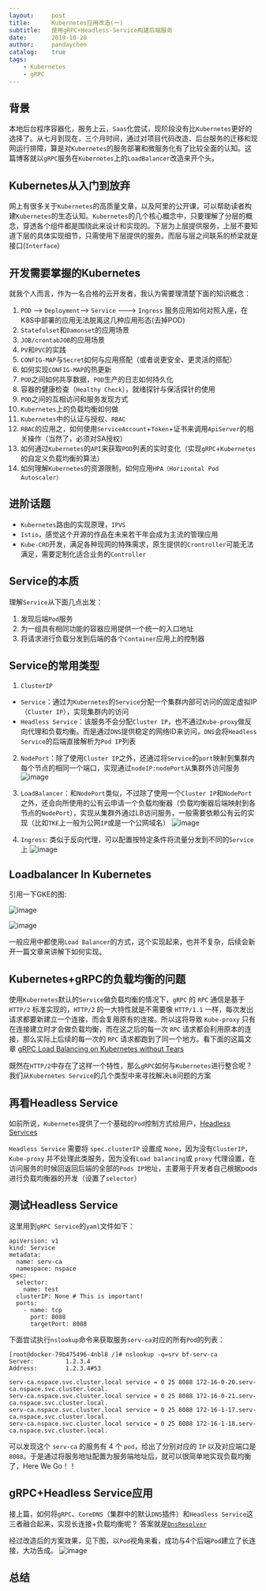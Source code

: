 ```yaml
---
layout:     post
title:      Kubernetes应用改造(一)
subtitle:   使用gRPC+Headless-Service构建后端服务
date:       2019-10-20
author:     pandaychen
catalog:    true
tags:
    - Kubernetes
    - gRPC
---
```


## 背景

本地后台程序容器化，服务上云，`Saas`化尝试，现阶段没有比`Kubernetes`更好的选择了。从七月到现在，三个月时间，通过对项目代码改造、后台服务的迁移和现网运行排障，算是对`Kubernetes`的服务部署和微服务化有了比较全面的认知。这篇博客就以`gRPC`服务在`Kubernetes`上的`LoadBalancer`改造来开个头。


## Kubernetes从入门到放弃

网上有很多关于`Kubernetes`的高质量文章，以及阿里的公开课，可以帮助读者构建`Kubernetes`的生态认知。`Kubernetes`的几个核心概念中，只要理解了分层的概念，穿透各个组件都是围绕此来设计和实现的。下层为上层提供服务，上层不要知道下层的具体实现细节，只需使用下层提供的服务。而层与层之间联系的桥梁就是接口(`Interface`)

##	开发需要掌握的Kubernetes
就我个人而言，作为一名合格的云开发者，我认为需要理清楚下面的知识概念：

1.	`POD`	--> `Deployment`--> `Service` ---> `Ingress` 服务应用如何对照入座，在K8S中部署的应用无法脱离这几种应用形态(去掉POD)
2.	`Statefulset`和`Damonset`的应用场景
3.	`JOB/crontabJOB`的应用场景
4.	`PV`和`PVC`的实践
5.	`CONFIG-MAP`与`Secret`如何与应用搭配（或者说更安全、更灵活的搭配）
6.	如何实现`CONFIG-MAP`的热更新
7.	`POD`之间如何共享数据，`POD`生产的日志如何持久化
8.	容器的健康检查（`Healthy Check`），就绪探针与保活探针的使用
9.	`POD`之间的互相访问和服务发现方式
10.	`Kubernetes`上的负载均衡如何做
11. `Kubernetes`中的认证与授权、`RBAC`
12. `RBAC`的应用之，如何使用`ServiceAccount`+`Token`+证书来调用`ApiServer`的相关操作（当然了，必须对SA授权）
13.	如何通过`Kubernetes`的`API`来获取`POD`列表的实时变化（实现`gRPC`+`Kubernetes`的自定义负载均衡的算法）
14. 如何理解`Kubernetes`的资源限制，如何应用`HPA（Horizontal Pod Autoscaler）`

##  进阶话题
- `Kubernetes`路由的实现原理，`IPVS`
- `Istio`，感觉这个开源的作品在未来若干年会成为主流的管理应用
- `Kube-CRD`开发，满足各种现网的特殊需求，原生提供的`Crontroller`可能无法满足，需要定制化适合业务的`Controller`


## Service的本质
理解`Service`从下面几点出发：
1.  发现后端`Pod`服务
2.  为一组具有相同功能的容器应用提供一个统一的入口地址
3.  将请求进行负载分发到后端的各个`Container`应用上的控制器

## Service的常用类型
1.  `ClusterIP`
- `Service`：通过为`Kubernetes`的`Service`分配一个集群内部可访问的固定虚拟IP（`Cluster IP`），实现集群内的访问
- `Headless Service`：该服务不会分配`Cluster IP`，也不通过`Kube-proxy`做反向代理和负载均衡。而是通过`DNS`提供稳定的网络ID来访问，`DNS`会将`Headless Service`的后端直接解析为`Pod IP`列表

2.  `NodePort`：除了使用`Cluster IP`之外，还通过将`Service`的`port`映射到集群内每个节点的相同一个端口，实现通过`nodeIP:nodePort`从集群外访问服务
![image](https://s2.ax1x.com/2019/11/11/MlcHUO.png)

3.  `LoadBalancer`：和`NodePort`类似，不过除了使用一个`Cluster IP`和`NodePort`之外，还会向所使用的公有云申请一个负载均衡器（负载均衡器后端映射到各节点的`NodePort`），实现从集群外通过LB访问服务，一般需要依赖公有云的实现（比如`TKE`上一般为公网`IP`或是一个公网域名）
![image](https://s2.ax1x.com/2019/11/11/MlcjxA.png)

4.  `Ingress`: 类似于反向代理，可以配置按特定条件将流量分发到不同的`Service`上
![image](https://s2.ax1x.com/2019/11/11/Mlcwgs.png)

##  Loadbalancer In Kubernetes

引用一下GKE的图:<br>

![image](https://s2.ax1x.com/2019/10/22/KG5E5D.png)

![image](https://s2.ax1x.com/2019/10/22/KG5aMn.png)

一般应用中都使用`Load Balancer`的方式，这个实现起来，也并不复杂，后续会新开一篇文章来讲解下如何实现。

##  Kubernetes+gRPC的负载均衡的问题
使用`Kubernetes`默认的`Service`做负载均衡的情况下，`gRPC` 的 `RPC` 通信是基于 `HTTP/2` 标准实现的，`HTTP/2` 的一大特性就是不需要像 `HTTP/1.1` 一样，每次发出请求都要新建立一个连接，而会复用原有的连接。所以这将导致 `Kube-proxy` 只有在连接建立时才会做负载均衡，而在这之后的每一次 `RPC` 请求都会利用原本的连接，那么实际上后续的每一次的 `RPC` 请求都跑到了同一个地方。看下面的这篇文章
[gRPC Load Balancing on Kubernetes without Tears](https://kubernetes.io/blog/2018/11/07/grpc-load-balancing-on-kubernetes-without-tears/)

既然在`HTTP/2`中存在了这样一个特性，那么`gRPC`如何与`Kubernetes`进行整合呢？我们从`Kubernetes Service`的几个类型中来寻找解决`LB`问题的方案

## 再看Headless Service
如前所说，`Kubernetes`提供了一个基础的`Pod`控制方式给用户，[Headless Services](https://kubernetes.io/docs/concepts/services-networking/service/#headless-services)

`Headless Service` 需要将 `spec.clusterIP` 设置成 `None`，因为没有`ClusterIP`，`Kube-proxy` 并不处理此类服务，因为没有`Load balancing`或 `proxy` 代理设置，在访问服务的时候回返回后端的全部的`Pods IP`地址，主要用于开发者自己根据pods进行负载均衡器的开发（设置了`selector`）

##  测试Headless Service
这里用到`gRPC Service`的`yaml`文件如下：
```
apiVersion: v1
kind: Service
metadata:
  name: serv-ca
  namespace: nspace
spec:
  selector:
    name: test
  clusterIP: None # This is important!
  ports:
    - name: tcp
      port: 8088 
      targetPort: 8088
```
下面尝试执行`nslookup`命令来获取服务`serv-ca`对应的所有`Pod`的列表：
```
[root@docker-79b475496-4nbl8 /]# nslookup -q=srv bf-serv-ca  
Server:         1.2.3.4
Address:        1.2.3.4#53

serv-ca.nspace.svc.cluster.local service = 0 25 8088 172-16-0-20.serv-ca.nspace.svc.cluster.local.
serv-ca.nspace.svc.cluster.local service = 0 25 8088 172-16-0-21.serv-ca.nspace.svc.cluster.local.
serv-ca.nspace.svc.cluster.local service = 0 25 8088 172-16-1-17.serv-ca.nspace.svc.cluster.local.
serv-ca.nspace.svc.cluster.local service = 0 25 8088 172-16-1-18.serv-ca.nspace.svc.cluster.local.
```
可以发现这个 `serv-ca` 的服务有 4 个 `pod`，给出了分别对应的 `IP` 以及对应端口是 `8088`。于是通过将服务地址配置为服务端地址后，就可以很简单地实现负载均衡了，Here We Go！！                

## gRPC+Headless Service应用
接上篇，如何将`gRPC`、`CoreDNS`（集群中的默认`DNS`插件）和`Headless Service`这三者融合起来，实现长连接+负载均衡呢？
答案就是[`DnsResolver`](https://github.com/grpc/grpc-go/blob/master/internal/resolver/dns/dns_resolver.go)

经过改造后的方案效果，见下图，以`Pod`视角来看，成功与4个后端`Pod`建立了长连接，大功告成。
![image](https://s2.ax1x.com/2019/11/14/MUYOuq.png)


##  总结
